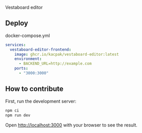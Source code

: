 Vestaboard editor

## Deploy

docker-compose.yml

```yaml
services:
  vestaboard-editor-frontend:
    image: ghcr.io/kacpak/vestaboard-editor:latest
    environment:
      - BACKEND_URL=http://example.com
    ports:
      - "3000:3000"
```

## How to contribute

First, run the development server:

```bash
npm ci
npm run dev
```

Open [http://localhost:3000](http://localhost:3000) with your browser to see the result.
